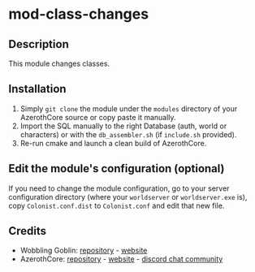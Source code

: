 # mod-class-changes

## Description
This module changes classes.

## Installation
1. Simply `git clone` the module under the `modules` directory of your AzerothCore source or copy paste it manually.
2. Import the SQL manually to the right Database (auth, world or characters) or with the `db_assembler.sh` (if `include.sh` provided).
3. Re-run cmake and launch a clean build of AzerothCore.

## Edit the module's configuration (optional)
If you need to change the module configuration, go to your server configuration directory (where your `worldserver` or `worldserver.exe` is), copy `Colonist.conf.dist` to `Colonist.conf` and edit that new file.

## Credits
* Wobbling Goblin: [repository](https://github.com/wobgob) - [website](https://wobgob.com)
* AzerothCore: [repository](https://github.com/azerothcore) - [website](http://azerothcore.org/) - [discord chat community](https://discord.gg/PaqQRkd)
